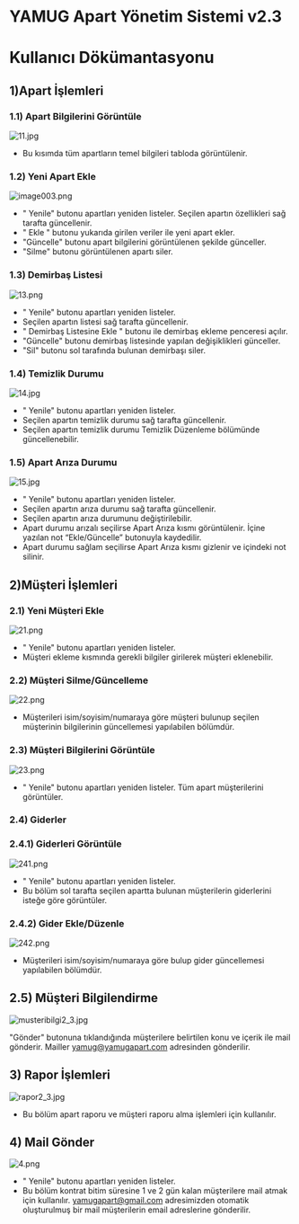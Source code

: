 # YAMUG Apart Yönetim Sistemi v2.3 #
# Kullanıcı Dökümantasyonu #
## 1)Apart İşlemleri ##
### 1.1) Apart Bilgilerini Görüntüle ###
![11.jpg](https://bitbucket.org/repo/7rBGpr/images/3960600952-11.jpg)

* Bu kısımda tüm apartların temel bilgileri tabloda görüntülenir.


### 1.2) Yeni Apart Ekle ###
![image003.png](https://bitbucket.org/repo/7rBGpr/images/2466630757-image003.png)

* " Yenile" butonu apartları yeniden listeler. Seçilen apartın özellikleri sağ tarafta güncellenir.
* " Ekle " butonu yukarıda girilen veriler ile yeni apart ekler.
* "Güncelle" butonu apart bilgilerini görüntülenen şekilde günceller.
* "Silme" butonu görüntülenen apartı siler.


### 1.3) Demirbaş Listesi ###
![13.png](https://bitbucket.org/repo/7rBGpr/images/3097133566-13.png)

* " Yenile" butonu apartları yeniden listeler. 
* Seçilen apartın listesi sağ tarafta güncellenir.
* " Demirbaş Listesine Ekle " butonu ile demirbaş ekleme penceresi açılır.
* "Güncelle" butonu demirbaş listesinde yapılan değişiklikleri günceller.
* "Sil" butonu sol tarafında bulunan demirbaşı siler.


### 1.4) Temizlik Durumu ###
![14.jpg](https://bitbucket.org/repo/7rBGpr/images/148244108-14.jpg)

* " Yenile" butonu apartları yeniden listeler. 
* Seçilen apartın temizlik durumu sağ tarafta güncellenir.
* Seçilen apartın temizlik durumu Temizlik Düzenleme bölümünde güncellenebilir.


### 1.5) Apart Arıza Durumu ###
![15.jpg](https://bitbucket.org/repo/7rBGpr/images/2713141488-15.jpg)

* " Yenile" butonu apartları yeniden listeler. 
* Seçilen apartın arıza durumu sağ tarafta güncellenir.
* Seçilen apartın arıza durumunu değiştirilebilir. 
* Apart durumu arızalı seçilirse Apart Arıza kısmı görüntülenir. İçine yazılan not “Ekle/Güncelle” butonuyla kaydedilir.
* Apart durumu sağlam seçilirse Apart Arıza kısmı gizlenir ve içindeki not silinir.


## 2)Müşteri İşlemleri ##
### 2.1) Yeni Müşteri Ekle ###
![21.png](https://bitbucket.org/repo/7rBGpr/images/370796560-21.png)

* " Yenile" butonu apartları yeniden listeler. 
* Müşteri ekleme kısmında gerekli bilgiler girilerek müşteri eklenebilir.


### 2.2) Müşteri Silme/Güncelleme ###
![22.png](https://bitbucket.org/repo/7rBGpr/images/386264791-22.png)

* Müşterileri isim/soyisim/numaraya göre müşteri bulunup seçilen müşterinin bilgilerinin güncellemesi yapılabilen bölümdür.


### 2.3) Müşteri Bilgilerini Görüntüle ###
![23.png](https://bitbucket.org/repo/7rBGpr/images/2530745816-23.png)

* " Yenile" butonu apartları yeniden listeler.  Tüm apart müşterilerini görüntüler.


### 2.4) Giderler ###

### 2.4.1) Giderleri Görüntüle ###
![241.png](https://bitbucket.org/repo/7rBGpr/images/1971414782-241.png)

* " Yenile" butonu apartları yeniden listeler. 
* Bu bölüm sol tarafta seçilen apartta bulunan müşterilerin giderlerini isteğe göre görüntüler.


### 2.4.2) Gider Ekle/Düzenle ###
![242.png](https://bitbucket.org/repo/7rBGpr/images/3619625315-242.png)

* Müşterileri isim/soyisim/numaraya göre bulup gider güncellemesi yapılabilen bölümdür.

## 2.5) Müşteri Bilgilendirme ##
![musteribilgi2_3.jpg](https://bitbucket.org/repo/7rBGpr/images/328100674-musteribilgi2_3.jpg)
 
"Gönder" butonuna tıklandığında müşterilere belirtilen konu ve içerik ile mail gönderir.
Mailler yamug@yamugapart.com  adresinden gönderilir.

## 3)	Rapor İşlemleri ##
![rapor2_3.jpg](https://bitbucket.org/repo/7rBGpr/images/457396744-rapor2_3.jpg)

* Bu bölüm apart raporu ve müşteri raporu alma işlemleri için kullanılır.


## 4)	Mail Gönder ##
![4.png](https://bitbucket.org/repo/7rBGpr/images/712981374-4.png)

* " Yenile" butonu apartları yeniden listeler. 
* Bu bölüm kontrat bitim süresine 1 ve 2 gün kalan müşterilere mail atmak için kullanılır. yamugapart@gmail.com adresimizden otomatik oluşturulmuş bir mail müşterilerin email adreslerine gönderilir.
